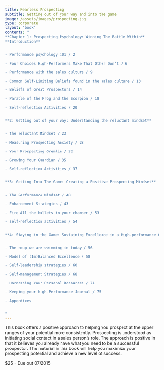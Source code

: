 ```yaml
---
title: Fearless Prospecting
subtitle: Getting out of your way and into the game
image: /assets/images/prospecting.jpg
type: corporate
layout: 'book'
contents: "
**Chapter 1: Prospecting Psychology: Winning The Battle Within**
**Introduction**


- Performance psychology 101 / 2

- Four Choices High-Performers Make That Other Don’t / 6

- Performance with the sales culture / 9

- Common Self-Limiting Beliefs found in the sales culture / 13

- Beliefs of Great Prospectors / 14

- Parable of the Frog and the Scorpion / 18

- Self-reflection Activities / 20


**2: Getting out of your way: Understanding the reluctant mindset**


- the reluctant Mindset / 23

- Measuring Prospecting Anxiety / 28

- Your Prospecting Gremlin / 32

- Growing Your Guardian / 35

- Self-reflection Activities / 37


**3: Getting Into The Game: Creating a Positive Prospecting Mindset**


- The Performance Mindset / 40

- Enhancement Strategies / 43

- Fire All the bullets in your chamber / 53

- self-reflection activities / 54


**4: Staying in the Game: Sustaining Excellence in a High-performance Culture**


- The soup we are swimming in today / 56

- Model of (Im)Balanced Excellence / 58

- Self-leadership strategies / 60

- Self-management Strategies / 68

- Harnessing Your Personal Resources / 71

- Keeping your high-Performance Journal / 75

- Appendixes


"
---
```


This book offers a positive approach to helping you prospect at the upper ranges of your potential more consistently. Prospecting is understood as initiating social contact in a sales person’s role. The approach is positive in that it believes you already have what you need to be a successful prospector. The material in this book will help you maximize your prospecting potential and achieve a new level of success.

<div class="book-price item-supheading">$25 - Due out 07/2015</div>

